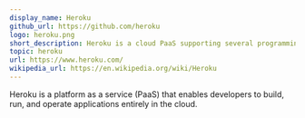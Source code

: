 ```yaml
---
display_name: Heroku
github_url: https://github.com/heroku
logo: heroku.png
short_description: Heroku is a cloud PaaS supporting several programming languages.
topic: heroku
url: https://www.heroku.com/
wikipedia_url: https://en.wikipedia.org/wiki/Heroku
---
```

Heroku is a platform as a service (PaaS) that enables developers to build, run, and operate applications entirely in the cloud.
